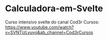 # Calculadora-em-Svelte
Curso intensivo svelte do canal Cod3r Cursos: https://www.youtube.com/watch?v=SVNTizLyuvo&ab_channel=Cod3rCursos
